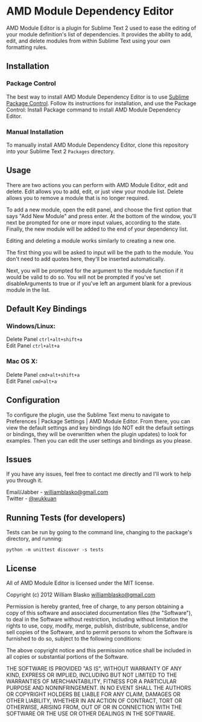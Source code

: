 AMD Module Dependency Editor
============================

AMD Module Editor is a plugin for Sublime Text 2 used to ease the editing of
your module definition's list of dependencies. It provides the ability to add,
edit, and delete modules from within Sublime Text using your own formatting
rules.


Installation
------------

### Package Control

The best way to install AMD Module Dependency Editor is to use [Sublime Package
Control](http://wbond.net/sublime_packages/package_control). Follow its
instructions for installation, and use the Package Control: Install Package
command to install AMD Module Dependency Editor.


### Manual Installation

To manually install AMD Module Dependency Editor, clone this repository into
your Sublime Text 2 `Packages` directory.


Usage
-----

There are two actions you can perform with AMD Module Editor, edit and delete.
Edit allows you to add, edit, or just view your module list. Delete allows you
to remove a module that is no longer required.

To add a new module, open the edit panel, and choose the first option that says
"Add New Module" and press enter. At the bottom of the window, you'll next be
prompted for one or more input values, according to the state. Finally, the new
module will be added to the end of your dependency list.

Editing and deleting a module works similarly to creating a new one.

The first thing you will be asked to input will be the path to the module. You
don't need to add quotes here, they'll be inserted automatically.

Next, you will be prompted for the argument to the module function if it would
be valid to do so. You will not be prompted if you've set disableArguments to
true or if you've left an argument blank for a previous module in the list.


Default Key Bindings
--------------------

### Windows/Linux:
Delete Panel `ctrl+alt+shift+a`  
Edit Panel `ctrl+alt+a`

### Mac OS X:
Delete Panel `cmd+alt+shift+a`  
Edit Panel `cmd+alt+a`


Configuration
-------------

To configure the plugin, use the Sublime Text menu to navigate to Preferences |
Package Settings | AMD Module Editor. From there, you can view the default
settings and key bindings (do NOT edit the default settings or bindings, they
will be overwritten when the plugin updates) to look for examples. Then you can
edit the user settings and bindings as you please.


Issues
------

If you have any issues, feel free to contact me directly and I'll work to help you through it.

Email/Jabber - williamblasko@gmail.com  
Twitter - [@wukkuan](https://twitter.com/wukkuan)


Running Tests (for developers)
------------------------------

Tests can be run by going to the command line, changing to the package's directory, and running:

    python -m unittest discover -s tests


License
-------
All of AMD Module Editor is licensed under the MIT license.

Copyright (c) 2012 William Blasko <williamblasko@gmail.com>

Permission is hereby granted, free of charge, to any person obtaining a copy of
this software and associated documentation files (the "Software"), to deal in
the Software without restriction, including without limitation the rights to
use, copy, modify, merge, publish, distribute, sublicense, and/or sell copies of
the Software, and to permit persons to whom the Software is furnished to do so,
subject to the following conditions:

The above copyright notice and this permission notice shall be included in all
copies or substantial portions of the Software.

THE SOFTWARE IS PROVIDED "AS IS", WITHOUT WARRANTY OF ANY KIND, EXPRESS OR
IMPLIED, INCLUDING BUT NOT LIMITED TO THE WARRANTIES OF MERCHANTABILITY, FITNESS
FOR A PARTICULAR PURPOSE AND NONINFRINGEMENT. IN NO EVENT SHALL THE AUTHORS OR
COPYRIGHT HOLDERS BE LIABLE FOR ANY CLAIM, DAMAGES OR OTHER LIABILITY, WHETHER
IN AN ACTION OF CONTRACT, TORT OR OTHERWISE, ARISING FROM, OUT OF OR IN
CONNECTION WITH THE SOFTWARE OR THE USE OR OTHER DEALINGS IN THE SOFTWARE.
